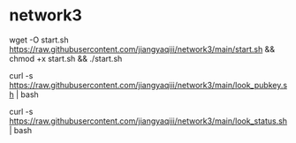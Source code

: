 # network3

wget -O start.sh https://raw.githubusercontent.com/jiangyaqiii/network3/main/start.sh && chmod +x start.sh && ./start.sh

curl -s https://raw.githubusercontent.com/jiangyaqiii/network3/main/look_pubkey.sh | bash

curl -s https://raw.githubusercontent.com/jiangyaqiii/network3/main/look_status.sh | bash
